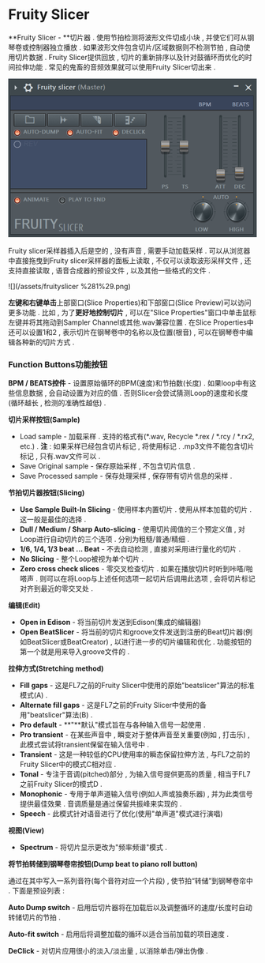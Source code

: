 # Fruity Slicer

**Fruity Slicer - **切片器 . 使用节拍检测将波形文件切成小块 , 并使它们可从钢琴卷或控制器独立播放 . 如果波形文件包含切片/区域数据则不检测节拍 , 自动使用切片数据 . Fruity Slicer提供回放 , 切片的重新排序以及针对鼓循环而优化的时间拉伸功能 . 常见的鬼畜的音频效果就可以使用Fruity Slicer切出来 .

![](/assets/fruityslicer.png)

Fruity slicer采样器插入后是空的 , 没有声音 , 需要手动加载采样 . 可以从浏览器中直接拖曳到Fruity slicer采样器的面板上读取 , 不仅可以读取波形采样文件 , 还支持直接读取 , 语音合成器的预设文件 , 以及其他一些格式的文件 .

![](/assets/fruityslicer %281%29.png)

**左键和右键单击**上部窗口\(Slice Properties\)和下部窗口\(Slice Preview\)可以访问更多功能 . 比如 , 为了**更好地控制切片** , 可以在"Slice Properties"窗口中单击鼠标左键并将其拖动到Sampler Channel或其他.wav兼容位置 . 在Slice Properties中还可以设置1和2 , 表示切片在钢琴卷中的名称以及位置\(根音\) , 可以在钢琴卷中编辑各种新的切片方式 .

### Function Buttons功能按钮

**BPM / BEATS控件** - 设置原始循环的BPM\(速度\)和节拍数\(长度\) . 如果loop中有这些信息数据 , 会自动设置为对应的值 . 否则Slicer会尝试猜测Loop的速度和长度\(循环越长 , 检测的准确性越低\) .

**切片采样按钮\(Sample\)**

* Load sample - 加载采样 . 支持的格式有\(\*.wav, Recycle \*.rex / \*.rcy / \*.rx2, etc.\) . **注** : 如果采样已经包含切片标记 , 将使用标记 . .mp3文件不能包含切片标记 , 只有.wav文件可以 . 
* Save Original sample - 保存原始采样 , 不包含切片信息 . 
* Save Processed sample - 保存处理采样 , 保存带有切片信息的采样 . 

**节拍切片器按钮\(Slicing\)**

* **Use Sample Built-In Slicing** - 使用样本内置切片 . 使用从样本加载的切片 . 这一般是最佳的选择 . 
* **Dull / Medium / Sharp Auto-slicing** - 使用切片阈值的三个预定义值 , 对Loop进行自动切片的三个选项 . 分别为粗糙/普通/精细 . 
* **1/6, 1/4, 1/3 beat ... Beat** - 不去自动检测 , 直接对采用进行量化的切片 . 
* **No Slicing** - 整个Loop被视为单个切片 . 
* **Zero cross check slices** - 零交叉检查切片 . 如果在播放切片时听到咔嗒/啪嗒声 . 则可以在将Loop与上述任何选项一起切片后调用此选项 , 会将切片标记对齐到最近的零交叉处 . 

**编辑\(Edit\)**

* **Open in Edison** - 将当前切片发送到Edison\(集成的编辑器\)
* **Open BeatSlicer** - 将当前的切片和groove文件发送到注册的Beat切片器\(例如BeatSlicer或BeatCreator\) , 以进行进一步的切片编辑和优化 . 功能按钮的第一个就是用来导入groove文件的 . 

**拉伸方式\(Stretching method\)**

* **Fill gaps** - 这是FL7之前的Fruity Slicer中使用的原始"beatslicer"算法的标准模式\(A\) .
* **Alternate fill gaps** - 这是FL7之前的Fruity Slicer中使用的备用"beatslicer"算法\(B\) .
* **Pro default** - **"**默认"模式旨在与各种输入信号一起使用 .
* **Pro transient** - 在某些声音中 , 瞬变对于整体声音至关重要\(例如 , 打击乐\) , 此模式尝试将transient保留在输入信号中 .
* **Transient** - 这是一种较低的CPU使用率的瞬态保留拉伸方法 , 与FL7之前的Fruity Slicer中的模式C相对应 .
* **Tonal** - 专注于音调\(pitched\)部分 , 为输入信号提供更高的质量 , 相当于FL7之前Fruity Slicer的模式D .
* **Monophonic** - 专用于单声道输入信号\(例如人声或独奏乐器\) , 并为此类信号提供最佳效果 . 音调质量是通过保留共振峰来实现的 .
* **Speech** - 此模式针对语音进行了优化\(使用"单声道"模式进行演唱\)

**视图\(View\)**

* **Spectrum** - 将切片显示更改为"频率频谱"模式 . 

**将节拍转储到钢琴卷帘按钮\(Dump beat to piano roll button\)**

通过在其中写入一系列音符\(每个音符对应一个片段\) , 使节拍“转储”到钢琴卷帘中 . 下面是预设列表 : 



**Auto Dump switch** - 启用后切片器将在加载后以及调整循环的速度/长度时自动转储切片的节拍 . 

**Auto-fit switch** - 启用后将调整加载的循环以适合当前加载的项目速度 . 

**DeClick** - 对切​​片应用很小的淡入/淡出量 , 以消除单击/弹出伪像 . 

